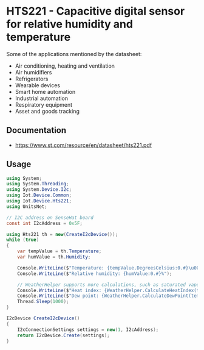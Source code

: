 ﻿# HTS221 - Capacitive digital sensor for relative humidity and temperature

Some of the applications mentioned by the datasheet:

- Air conditioning, heating and ventilation
- Air humidifiers
- Refrigerators
- Wearable devices
- Smart home automation
- Industrial automation
- Respiratory equipment
- Asset and goods tracking

## Documentation

- <https://www.st.com/resource/en/datasheet/hts221.pdf>

## Usage

```csharp
using System;
using System.Threading;
using System.Device.I2c;
using Iot.Device.Common;
using Iot.Device.Hts221;
using UnitsNet;

// I2C address on SenseHat board
const int I2cAddress = 0x5F;

using Hts221 th = new(CreateI2cDevice());
while (true)
{
    var tempValue = th.Temperature;
    var humValue = th.Humidity;

    Console.WriteLine($"Temperature: {tempValue.DegreesCelsius:0.#}\u00B0C");
    Console.WriteLine($"Relative humidity: {humValue:0.#}%");

    // WeatherHelper supports more calculations, such as saturated vapor pressure, actual vapor pressure and absolute humidity.
    Console.WriteLine($"Heat index: {WeatherHelper.CalculateHeatIndex(tempValue, humValue).DegreesCelsius:0.#}\u00B0C");
    Console.WriteLine($"Dew point: {WeatherHelper.CalculateDewPoint(tempValue, humValue).DegreesCelsius:0.#}\u00B0C");
    Thread.Sleep(1000);
}

I2cDevice CreateI2cDevice()
{
    I2cConnectionSettings settings = new(1, I2cAddress);
    return I2cDevice.Create(settings);
}

```
